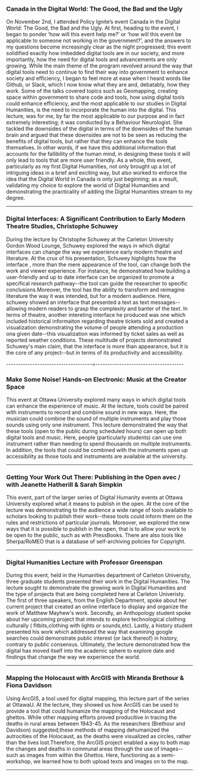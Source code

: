 



### Canada in the Digital World: The Good, the Bad and the Ugly


On November 2nd, I attended Policy Ignite’s event Canada in the Digital World: The Good, the Bad and the Ugly. At first, heading to the event, I began to ponder ‘how will this event help me?’ or ‘how will this event be applicable to someone not working in the government?’, and the answers to my questions become increasingly clear as the night progressed; this event solidified exactly how imbedded digital tools are in our society, and more importantly, how the need for digital tools and advancements are only growing. While the main theme of the program revolved around the way that digital tools need to continue to find their way into government to enhance society and efficiency, I began to feel more at ease when I heard words like Github, or Slack, which I now know what they are and, debatably, how they work. Some of the talks covered topics such as Geomapping, creating space within government to share code and tools, how using digital tools could enhance efficiency, and the most applicable to our studies in Digital Humanities, is the need to incorporate the human into the digital. This lecture, was for me, by far the most applicable to our purpose and in fact extremely interesting; it was conducted by a Behaviour Neurologist. She tackled the downsides of the digital in terms of the downsides of the human brain and argued that these downsides are not to be seen as reducing the benefits of digital tools, but rather that they can enhance the tools themselves. In other words, if we have this additional information that accounts for the fallibility of the human mind, in designing these tools it will only lead to tools that are more user friendly. As a whole, this event, particularly as my first Digital Humanities, not only brought up a lot of intriguing ideas in a brief and exciting way, but also worked to enforce the idea that the Digital World in Canada is only just beginning; as a result, validating my choice to explore the world of Digital Humanities and demonstrating the practicality of adding the Digital Humanities stream to my degree. 

-------------------------------------------------------------------------
### Digital Interfaces: A Significant Contribution to Early Modern Theatre Studies,  Christophe Schuwey 

During the lecture by Christophe Schuwey at the Carleton University Gordon Wood Lounge, Schuwey explored the ways in which digital interfaces can change the way we experience early modern theatre and literature. At the crux of his presentation, Schuwey highlights how the interface , more than the mere appearance of the tool, can change both the work and viewer experience. For instance, he demonstrated how building a user-friendly and up to date interface can be organized to promote a specifical research pathway--the tool can guide the researcher to specific conclusions.Moreover, the tool has the ability to transform and reimagine literature the way it was intended, but for a modern audience. Here, schuwey showed an interface that presented a text as text messages--allowing modern readers to grasp the complexity and banter of the text. In terms of theatre, another intereting interface he produced was one which included historical informaiton regarding theatre tickets sold and created a visualization demonstrating the volume of people attending a production ona given date--this visualization was informed by ticket sales as well as reported weather conditions. These multitude of projects demonstrated Schuwey's main claim, that the interface is more than appearance, but it is the core of any project--but in terms of its productivity and accessibility. 


------------------------------------=-------------------------------------


### Make Some Noise! Hands-on Electronic: Music at the Creator Space  

           
           
This event at Ottawa University explored many ways in which digital tools can enhance the experience of music. At the lecture, tools could be paired with instruments to record and combine sound in new ways. Here, the musician could combine the sound of multiple instruments and play those sounds using only one instrument. This lecture demonstrated the way that these tools (open to the public during scheduled hours) can open up both digital tools and music. Here, people (particularly students) can use one instrument rather than needing to spend thousands on multiple instruments. In addition, the tools that could be combined with the instruments open up accessibility as those tools and instruments are available at the university. 

---------------------------------------------------------------------------

### Getting Your Work Out There: Publishing in the Open avec / with Jeanette Hatherill & Sarah Simpkin

       
        
        
This event, part of the larger series of Digital Humanity events at Ottawa University explored what it means to publish in the open. At the core of the lecture was demonstrating to the audience a wide range of tools available to scholars looking to publish their work--these tools could inform them on the rules and restrictions of particular journals. Moreover, we explored the new ways that it is possible to publish in the open, that is to allow your work to be open to the public, such as with PressBooks. There are also tools like Sherpa/RoMEO that is a database of self-archiving policies for Copyright.



----------------------------------------------------------------------------
### Digital Humanities Lecture with Professor Greenspan 

During this event, held in the Humanities department of Carleton University, three graduate students presented their work in the Digital Humanities. The lecture sought to demonstrate the growing work in Digital Humanities and the type of projects that are being completed here at Carleton Univeristy. The first of three speakers, from the English Department, spoke about her current project that created an online interface to display and organize the work of Matthew Mayhew's work. Secondly, an Anthopology student spoke about her upcoming project that intends to explore technological clothing culturally ( fitbits,clothing with lights or sounds,etc). Lastly, a history student presented his work which addressed the way that examining google searches could demonstrate public interest (or lack thereof) in history, contrary to public consensus. Ultimately, the lecture demonstrated how the digital has moved itself into the academic sphere to explore date and findings that change the way we experience the world.

----------------------------------------------------------------------------
### Mapping the Holocaust with ArcGIS with Miranda Brethour & Fiona Davidson

        
        
        
       
Using ArcGIS, a tool used for digital mapping, this lecture part of the series at OttawaU. At the lecture, they showed us how ArcGIS can be used to provide a tool that could humanize the mapping of the Holocaust and ghettos. While other mapping efforts proved producitive in tracing the deaths in rural areas between 1943-45. As the researchers (Brethour and Davidson) suggested,these methods of mapping dehumanized the autrocities of the Holocaust, as the deaths were visualized as circles, rather than the lives lost.Therefore, the ArcGIS project enabled a way to both map the changes and deaths in communal areas through the use of images--such as images from within the Ghettos. Here, functioning as a semi-workshop, we learned how to both upload texts and images on to the map. 

----------------------------------------------------------------------------
  
